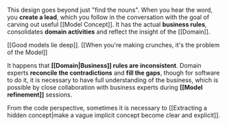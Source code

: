This design goes beyond just "find the nouns". When you hear the word, you **create a lead**, which you follow in the conversation with the goal of carving out useful [[Model Concept]]. It has the actual **business rules**, consolidates **domain activities** and reflect the insight of the [[Domain]].

[[Good models lie deep]].
[[When you're making crunches, it's the problem of the Model]]

It happens that **[[Domain|Business]] rules are inconsistent**. Domain experts **reconcile the contradictions** and **fill the gaps**, though for software to do it, it is necessary to have full understanding of the business, which is possible by close collaboration with business experts during **[[Model refinement]]** sessions.

From the code perspective, sometimes it is necessary to [[Extracting a hidden concept|make a vague implicit concept become clear and explicit]].
